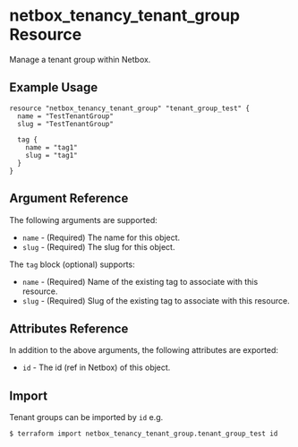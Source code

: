# netbox\_tenancy\_tenant\_group Resource

Manage a tenant group within Netbox.

## Example Usage

```hcl
resource "netbox_tenancy_tenant_group" "tenant_group_test" {
  name = "TestTenantGroup"
  slug = "TestTenantGroup"
  
  tag {
    name = "tag1"
    slug = "tag1"
  }
}
```

## Argument Reference

The following arguments are supported:
* ``name`` - (Required) The name for this object.
* ``slug`` - (Required) The slug for this object.

The ``tag`` block (optional) supports:
* ``name`` - (Required) Name of the existing tag to associate with this resource.
* ``slug`` - (Required) Slug of the existing tag to associate with this resource.

## Attributes Reference

In addition to the above arguments, the following attributes are exported:
* ``id`` - The id (ref in Netbox) of this object.

## Import

Tenant groups can be imported by `id` e.g.

```
$ terraform import netbox_tenancy_tenant_group.tenant_group_test id
```
